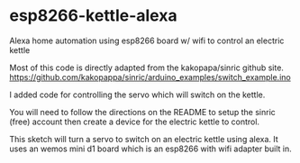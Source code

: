 # esp8266-kettle-alexa
Alexa home automation using esp8266 board w/ wifi to control an electric kettle

Most of this code is directly adapted from the kakopapa/sinric github site.  
https://github.com/kakopappa/sinric/arduino_examples/switch_example.ino

I added code for controlling the servo which will switch on the kettle. 

You will need to follow the directions on the README to setup the sinric (free) account 
then create a device for the electric kettle to control.

This sketch will turn a servo to switch on an electric kettle using alexa.   It uses an wemos mini d1 board which is an esp8266 
with wifi adapter built in. 

